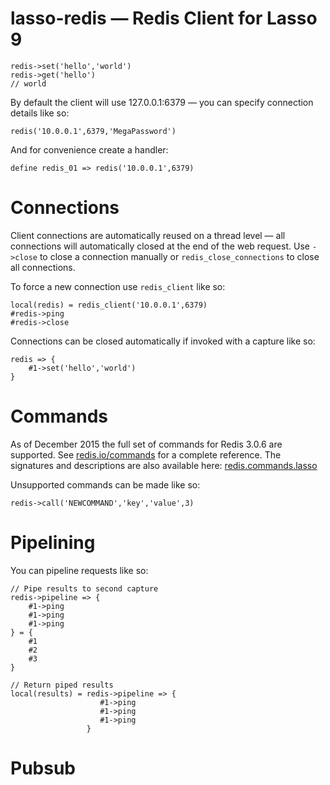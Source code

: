 # lasso-redis — Redis Client for Lasso 9

```lasso
redis->set('hello','world')
redis->get('hello')
// world
```

By default the client will use 127.0.0.1:6379 — you can specify connection details like so:

```lasso
redis('10.0.0.1',6379,'MegaPassword')
```

And for convenience create a handler:

```lasso
define redis_01 => redis('10.0.0.1',6379)
```

Connections
===========

Client connections are automatically reused on a thread level — all connections will automatically closed at the end of the web request. Use `->close` to close a connection manually or `redis_close_connections` to close all connections.

To force a new connection use `redis_client` like so:

```lasso
local(redis) = redis_client('10.0.0.1',6379)
#redis->ping
#redis->close 
```

Connections can be closed automatically if invoked with a capture like so:

```lasso
redis => {
	#1->set('hello','world')
}
```

Commands
========
As of December 2015 the full set of commands for Redis 3.0.6 are supported. See [redis.io/commands](http://redis.io/commands) for a complete reference. The signatures and descriptions are also available here: [redis.commands.lasso](./redis.commands.lasso)

Unsupported commands can be made like so:

```lasso
redis->call('NEWCOMMAND','key','value',3)
```

Pipelining
==========

You can pipeline requests like so:

```lasso 
// Pipe results to second capture
redis->pipeline => {
	#1->ping
	#1->ping
	#1->ping
} = {
	#1
	#2
	#3
} 
```

```lasso 
// Return piped results
local(results) = redis->pipeline => {
					#1->ping
					#1->ping
					#1->ping
			 	 }
```


Pubsub
======






